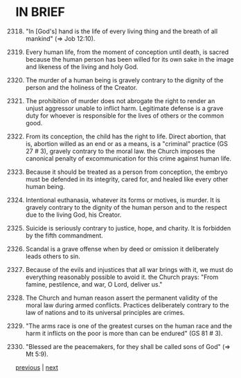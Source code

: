 # IN BRIEF

2318. "In [God's] hand is the life of every living thing and the breath of all mankind" (⇒ Job 12:10).

2319. Every human life, from the moment of conception until death, is sacred because the human person has been willed for its own sake in the image and likeness of the living and holy God.

2320. The murder of a human being is gravely contrary to the dignity of the person and the holiness of the Creator.

2321. The prohibition of murder does not abrogate the right to render an unjust aggressor unable to inflict harm. Legitimate defense is a grave duty for whoever is responsible for the lives of others or the common good.

2322. From its conception, the child has the right to life. Direct abortion, that is, abortion willed as an end or as a means, is a "criminal" practice (GS 27 # 3), gravely contrary to the moral law. the Church imposes the canonical penalty of excommunication for this crime against human life.

2323. Because it should be treated as a person from conception, the embryo must be defended in its integrity, cared for, and healed like every other human being.

2324. Intentional euthanasia, whatever its forms or motives, is murder. It is gravely contrary to the dignity of the human person and to the respect due to the living God, his Creator.

2325. Suicide is seriously contrary to justice, hope, and charity. It is forbidden by the fifth commandment.

2326. Scandal is a grave offense when by deed or omission it deliberately leads others to sin.

2327. Because of the evils and injustices that all war brings with it, we must do everything reasonably possible to avoid it. the Church prays: "From famine, pestilence, and war, O Lord, deliver us."

2328. The Church and human reason assert the permanent validity of the moral law during armed conflicts. Practices deliberately contrary to the law of nations and to its universal principles are crimes.

2329. "The arms race is one of the greatest curses on the human race and the harm it inflicts on the poor is more than can be endured" (GS 81 # 3).

2330. "Blessed are the peacemakers, for they shall be called sons of God" (⇒ Mt 5:9).

[previous](https://github.com/Tenari/non-fiction/blob/master/catechism/__P81.md) | [next](https://github.com/Tenari/non-fiction/blob/master/catechism/__P83.md)
